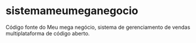# sistemameumeganegocio
Código fonte do Meu mega negócio, sistema de gerenciamento de vendas multiplataforma de código aberto.
